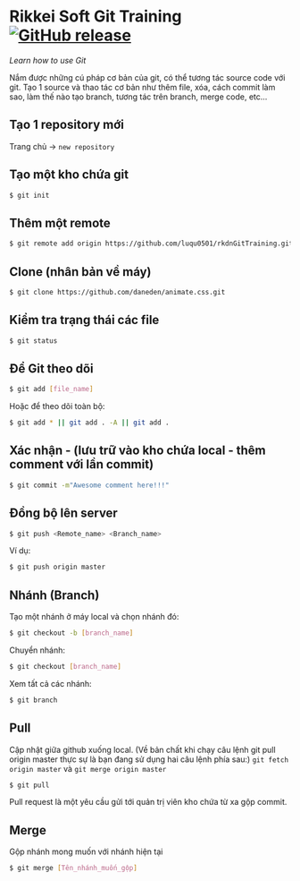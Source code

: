 # Rikkei Soft Git Training [![GitHub release](http://rikkeisoft.com/wp-content/themes/rikkei/images/common/fbimg_new.png)](http://rikkeisoft.com/)
*Learn how to use Git*

Nắm được những cú pháp cơ bản của git, có thể tương tác source code với git. Tạo 1 source và thao tác cơ bản như thêm file, xóa, cách commit làm sao, làm thế nào tạo branch, tương tác trên branch, merge code, etc...

## Tạo 1 repository mới 

Trang chủ -> `new repository`

## Tạo một kho chứa git

```bash
$ git init
```

## Thêm một remote

```bash
$ git remote add origin https://github.com/luqu0501/rkdnGitTraining.git
```

## Clone (nhân bản về máy)

```bash
$ git clone https://github.com/daneden/animate.css.git
```

## Kiểm tra trạng thái các file

```bash
$ git status
```

## Để Git theo dõi

```bash
$ git add [file_name]
```
Hoặc để theo dõi toàn bộ:

```bash
$ git add * || git add . -A || git add .
```

## Xác nhận - (lưu trữ vào kho chứa local - thêm comment với lần commit)

```bash
$ git commit -m"Awesome comment here!!!"
```

## Đồng bộ lên server

```bash
$ git push <Remote_name> <Branch_name>
```

Ví dụ:

```bash
$ git push origin master
```

## Nhánh (Branch)

Tạo một nhánh ở máy local và chọn nhánh đó:

```bash
$ git checkout -b [branch_name]
```

Chuyển nhánh:

```bash
$ git checkout [branch_name]
```

Xem tất cả các nhánh:

```bash
$ git branch
```

## Pull

Cập nhật giữa github xuống local.
(Về bản chất khi chạy câu lệnh git pull origin master thực sự là bạn đang sử dụng hai câu lệnh phía sau:)
`git fetch origin master` và `git merge origin master`

```bash
$ git pull
```

Pull request là một yêu cầu gửi tới quản trị viên kho chứa từ xa gộp commit.

## Merge

Gộp nhánh mong muốn với nhánh hiện tại

```bash
$ git merge [Tên_nhánh_muốn_gộp]
```
